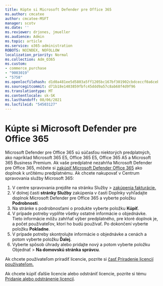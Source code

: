```yaml
---
title: Kúpte si Microsoft Defender pre Office 365
ms.author: cmcatee
author: cmcatee-MSFT
manager: scotv
ms.date: ''
ms.reviewer: drjones, jmueller
ms.audience: Admin
ms.topic: article
ms.service: o365-administration
ROBOTS: NOINDEX, NOFOLLOW
localization_priority: Normal
ms.collection: Adm_O365
ms.custom:
- commerce_purchase
- "9003019"
- "5758"
ms.openlocfilehash: d1d0a481ee5d5803a5ff1205bc167bf301902cbdceccf0a6ceb8497ebc65e54a
ms.sourcegitcommit: d71b18e1403859fbfc45ddd9a57c8ab68f4d9f96
ms.translationtype: MT
ms.contentlocale: sk-SK
ms.lasthandoff: 08/06/2021
ms.locfileid: "54503127"
---
```

# <a name="purchase-microsoft-defender-for-office-365"></a>Kúpte si Microsoft Defender pre Office 365

Microsoft Defender pre Office 365 sú súčasťou niektorých predplatných, ako napríklad Microsoft 365 E5, Office 365 E5, Office 365 A5 a Microsoft 365 Business Premium. Ak vaše predplatné nezahŕňa Microsoft Defender pre Office 365, môžete si [zakúpiť Microsoft Defender Office 365](/microsoft-365/security/office-365-security/office-365-atp) ako doplnok k určitému predplatnému. Ak chcete nakupovať v Centrum spravovania služby Microsoft 365:

1. V centre spravovania prejdite na stránku Služby  >  [zakúpenia fakturácie.](https://go.microsoft.com/fwlink/p/?linkid=868433)
2. V dolnej časti **stránky Služby** zakúpenia v časti Doplnky vyhľadajte doplnok Microsoft Defender pre Office 365 a vyberte položku **Podrobnosti**. 
3. Na stránke s podrobnosťami o produkte vyberte položku **Kúpiť**.
4. V prípade potreby vyplňte všetky ostatné informácie o objednávke. Tieto informácie môžu zahŕňať výber predplatného, pre ktoré doplnok je, a počet používateľov, ktorí ho budú používať. Po dokončení vyberte položku **Pokladne**.
5. V prípade potreby skontrolujte informácie o objednávke a cenách a potom vyberte položku **Ďalej**.
6. Vyberte spôsob úhrady alebo pridajte nový a potom vyberte položku Objednať  >  **Na domovskú stránka správcu**.

Ak chcete používateľom priradiť licencie, pozrite si [časť Priradenie licencií používateľom.](/microsoft-365/admin/manage/assign-licenses-to-users)

Ak chcete kúpiť ďalšie licencie alebo odstrániť licencie, pozrite si tému [Pridanie alebo odstránenie licencií](/microsoft-365/commerce/licenses/buy-licenses#buy-or-remove-licenses-for-your-business-subscription).